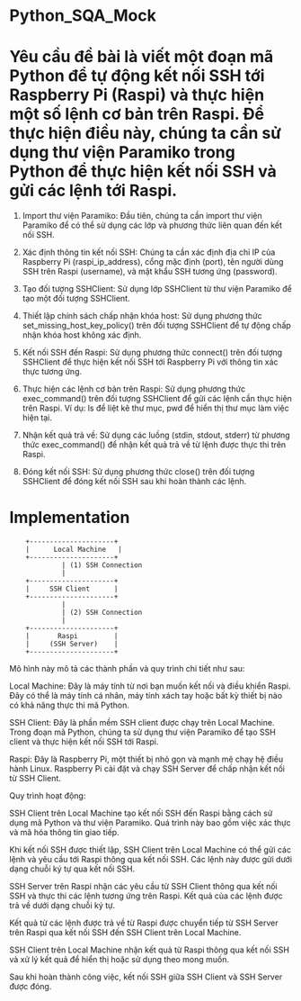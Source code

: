 # Python_SQA_Mock
# Yêu cầu đề bài là viết một đoạn mã Python để tự động kết nối SSH tới Raspberry Pi (Raspi) và thực hiện một số lệnh cơ bản trên Raspi. Để thực hiện điều này, chúng ta cần sử dụng thư viện Paramiko trong Python để thực hiện kết nối SSH và gửi các lệnh tới Raspi.

1. Import thư viện Paramiko: Đầu tiên, chúng ta cần import thư viện Paramiko để có thể sử dụng các lớp và phương thức liên quan đến kết nối SSH.

2. Xác định thông tin kết nối SSH: Chúng ta cần xác định địa chỉ IP của Raspberry Pi (raspi_ip_address), cổng mặc định (port), tên người dùng SSH trên Raspi (username), và mật khẩu SSH tương ứng (password).

3. Tạo đối tượng SSHClient: Sử dụng lớp SSHClient từ thư viện Paramiko để tạo một đối tượng SSHClient.

4. Thiết lập chính sách chấp nhận khóa host: Sử dụng phương thức set_missing_host_key_policy() trên đối tượng SSHClient để tự động chấp nhận khóa host không xác định.

5. Kết nối SSH đến Raspi: Sử dụng phương thức connect() trên đối tượng SSHClient để thực hiện kết nối SSH tới Raspberry Pi với thông tin xác thực tương ứng.

6. Thực hiện các lệnh cơ bản trên Raspi: Sử dụng phương thức exec_command() trên đối tượng SSHClient để gửi các lệnh cần thực hiện trên Raspi. Ví dụ: ls để liệt kê thư mục, pwd để hiển thị thư mục làm việc hiện tại.

7. Nhận kết quả trả về: Sử dụng các luồng (stdin, stdout, stderr) từ phương thức exec_command() để nhận kết quả trả về từ lệnh được thực thi trên Raspi.

8. Đóng kết nối SSH: Sử dụng phương thức close() trên đối tượng SSHClient để đóng kết nối SSH sau khi hoàn thành các lệnh.

# Implementation

        +---------------------+
        |      Local Machine   |
        +---------------------+
                 | (1) SSH Connection
                 |
        +---------------------+
        |     SSH Client      |
        +---------------------+
                 |
                 | (2) SSH Connection
                 |
        +---------------------+
        |       Raspi         |
        |     (SSH Server)    |
        +---------------------+

Mô hình này mô tả các thành phần và quy trình chi tiết như sau:

Local Machine: Đây là máy tính từ nơi bạn muốn kết nối và điều khiển Raspi. Đây có thể là máy tính cá nhân, máy tính xách tay hoặc bất kỳ thiết bị nào có khả năng thực thi mã Python.

SSH Client: Đây là phần mềm SSH client được chạy trên Local Machine. Trong đoạn mã Python, chúng ta sử dụng thư viện Paramiko để tạo SSH client và thực hiện kết nối SSH tới Raspi.

Raspi: Đây là Raspberry Pi, một thiết bị nhỏ gọn và mạnh mẽ chạy hệ điều hành Linux. Raspberry Pi cài đặt và chạy SSH Server để chấp nhận kết nối từ SSH Client.

Quy trình hoạt động:

SSH Client trên Local Machine tạo kết nối SSH đến Raspi bằng cách sử dụng mã Python và thư viện Paramiko. Quá trình này bao gồm việc xác thực và mã hóa thông tin giao tiếp.

Khi kết nối SSH được thiết lập, SSH Client trên Local Machine có thể gửi các lệnh và yêu cầu tới Raspi thông qua kết nối SSH. Các lệnh này được gửi dưới dạng chuỗi ký tự qua kết nối SSH.

SSH Server trên Raspi nhận các yêu cầu từ SSH Client thông qua kết nối SSH và thực thi các lệnh tương ứng trên Raspi. Kết quả của các lệnh được trả về dưới dạng chuỗi ký tự.

Kết quả từ các lệnh được trả về từ Raspi được chuyển tiếp từ SSH Server trên Raspi qua kết nối SSH đến SSH Client trên Local Machine.

SSH Client trên Local Machine nhận kết quả từ Raspi thông qua kết nối SSH và xử lý kết quả để hiển thị hoặc sử dụng theo mong muốn.

Sau khi hoàn thành công việc, kết nối SSH giữa SSH Client và SSH Server được đóng.
